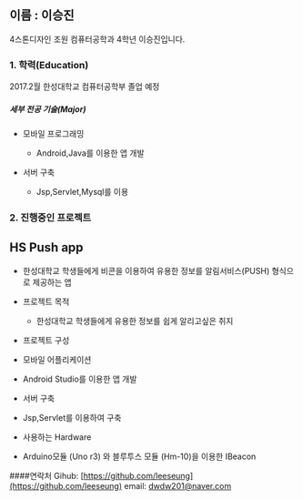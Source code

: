 ## **이름 : 이승진**
4스톤디자인 조원 컴퓨터공학과 4학년 이승진입니다.

### **1. 학력(Education)**

2017.2월 한성대학교 컴퓨터공학부 졸업 예정

##### 세부 전공 기술(Major)


* 모바일 프로그래밍
  * Android,Java를 이용한 앱 개발

* 서버 구축
  * Jsp,Servlet,Mysql를 이용



### **2. 진행중인 프로젝트**

## HS Push app 
- 한성대학교 학생들에게 비콘을 이용하여 유용한 정보를 알림서비스(PUSH) 형식으로 제공하는 앱 


* 프로젝트 목적
  * 한성대학교 학생들에게 유용한 정보를 쉽게 알리고싶은 취지

* 프로젝트 구성

 + 모바일 어플리케이션
 + Android Studio를 이용한 앱 개발

 + 서버 구축
 + Jsp,Servlet를 이용하여 구축
  

 + 사용하는 Hardware 
 + Arduino모듈 (Uno r3) 와 블루투스 모듈 (Hm-10)을 이용한 IBeacon 
 
 



####연락처
Gihub: [https://github.com/leeseung](https://github.com/leeseung)
email: dwdw201@naver.com
